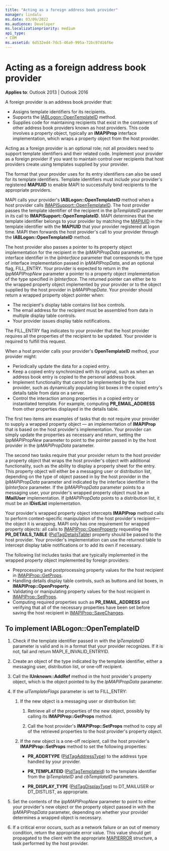 ```yaml
---
title: "Acting as a foreign address book provider"
manager: lindalu
ms.date: 03/09/2022
ms.audience: Developer
ms.localizationpriority: medium
api_type:
- COM
ms.assetid: 6d532ed4-7dc5-46a9-995a-72bc97d16f6e
---
```


# Acting as a foreign address book provider

**Applies to**: Outlook 2013 | Outlook 2016
  
A foreign provider is an address book provider that:
  
- Assigns template identifiers for its recipients.
- Supports the [IABLogon::OpenTemplateID](iablogon-opentemplateid.md) method.
- Supplies code for maintaining recipients that exist in the containers of other address book providers known as host providers. This code involves a property object, typically an **IMAPIProp** interface implementation, which wraps a property object from the host provider.

Acting as a foreign provider is an optional role; not all providers need to support template identifiers and their related code. Implement your provider as a foreign provider if you want to maintain control over recipients that host providers create using templates supplied by your provider.
  
The format that your provider uses for its entry identifiers can also be used for its template identifiers. Template identifiers must include your provider's registered **MAPIUID** to enable MAPI to successfully bind recipients to the appropriate providers.
  
MAPI calls your provider's **IABLogon::OpenTemplateID** method when a host provider calls [IMAPISupport::OpenTemplateID](imapisupport-opentemplateid.md). The host provider passes the template identifier of the recipient in the _lpTemplateID_ parameter in its call to **IMAPISupport::OpenTemplateID**. MAPI determines that the template identifier belongs to your provider by matching the [MAPIUID](mapiuid.md) in the template identifier with the **MAPIUID** that your provider registered at logon time. MAPI then forwards the host provider's call to your provider through the **IABLogon::OpenTemplateID** method.
  
The host provider also passes a pointer to its property object implementation for the recipient in the _lpMAPIPropData_ parameter, an interface identifier in the _lpInterface_ parameter that corresponds to the type of interface implementation passed in _lpMAPIPropData_, and an optional flag, FILL_ENTRY. Your provider is expected to return in the _lppMAPIPropNew_ parameter a pointer to a property object implementation of the type specified in _lpInterface_. The returned pointer can either be to the wrapped property object implemented by your provider or to the object supplied by the host provider in _lpMAPIPropData_. Your provider should return a wrapped property object pointer when:
  
- The recipient's display table contains list box controls.
- The email address for the recipient must be assembled from data in multiple display table controls.
- Your provider issues display table notifications.

The FILL_ENTRY flag indicates to your provider that the host provider requires all the properties of the recipient to be updated. Your provider is required to fulfill this request.
  
When a host provider calls your provider's **OpenTemplateID** method, your provider might:
  
- Periodically update the data for a copied entry.
- Keep a copied entry synchronized with its original, such as when an address book entry is copied to the personal address book.
- Implement functionality that cannot be implemented by the host provider, such as dynamically populating list boxes in the copied entry's details table from data on a server.
- Control the interaction among properties in a copied entry or instantiated template. For example, computing **PR_EMAIL_ADDRESS** from other properties displayed in the details table.

The first two items are examples of tasks that do not require your provider to supply a wrapped property object — an implementation of **IMAPIProp** that is based on the host provider's implementation. Your provider can simply update the properties as necessary and return, setting the _lppMAPIPropNew_ parameter to point to the pointer passed in by the host provider in the _lpMAPIPropData_ parameter.
  
The second two tasks require that your provider return to the host provider a property object that wraps the host provider's object with additional functionality, such as the ability to display a property sheet for the entry. This property object will either be a messaging user or distribution list, depending on the type of object passed in by the host provider in the _lpMAPIPropData_ parameter and indicated by the interface identifier in the _lpInterface_ parameter. If the _lpMAPIPropData_ parameter points to a messaging user, your provider's wrapped property object must be an **IMailUser** implementation. If _lpMAPIPropData_ points to a distribution list, it must be an **IDistList** implementation.
  
Your provider's wrapped property object intercepts **IMAPIProp** method calls to perform context-specific manipulation of the host provider's recipient—the object it is wrapping. MAPI only has one requirement for wrapped property objects: all calls to [IMAPIProp::OpenProperty](imapiprop-openproperty.md) requesting the **PR_DETAILS_TABLE** ([PidTagDetailsTable](pidtagdetailstable-canonical-property.md)) property should be passed to the host provider. Your provider's implementation can use the returned table to intercept display table notifications or to add its own if necessary.
  
The following list includes tasks that are typically implemented in the wrapped property object implemented by foreign providers:
  
- Preprocessing and postprocessing property values for the host recipient in [IMAPIProp::GetProps](imapiprop-getprops.md).
- Handling details display table controls, such as buttons and list boxes, in **IMAPIProp::OpenProperty**.
- Validating or manipulating property values for the host recipient in [IMAPIProp::SetProps](imapiprop-setprops.md).
- Computing required properties such as **PR_EMAIL_ADDRESS** and verifying that all of the necessary properties have been set before saving the host recipient in [IMAPIProp::SaveChanges](imapiprop-savechanges.md).

## To implement IABLogon::OpenTemplateID
  
1. Check if the template identifier passed in with the _lpTemplateID_ parameter is valid and is in a format that your provider recognizes. If it is not, fail and return MAPI_E_INVALID_ENTRYID.

2. Create an object of the type indicated by the template identifier, either a messaging user, distribution list, or one-off recipient.

3. Call the **IUnknown::AddRef** method in the host provider's property object, which is the object pointed to by the _lpMAPIPropData_ parameter.

4. If the _ulTemplateFlags_ parameter is set to FILL_ENTRY:

   1. If the new object is a messaging user or distribution list:

      1. Retrieve all of the properties of the new object, possibly by calling its **IMAPIProp::GetProps** method.

      2. Call the host provider's **IMAPIProp::SetProps** method to copy all of the retrieved properties to the host provider's property object.

   2. If the new object is a one-off recipient, call the host provider's **IMAPIProp::SetProps** method to set the following properties:

      - **PR_ADDRTYPE** ([PidTagAddressType](pidtagaddresstype-canonical-property.md)) to the address type handled by your provider.

      - **PR\_TEMPLATEID** ([PidTagTemplateid](pidtagtemplateid-canonical-property.md)) to the template identifier from the _lpTemplateID_ and _cbTemplateID_ parameters.

      - **PR_DISPLAY_TYPE** ([PidTagDisplayType](pidtagdisplaytype-canonical-property.md)) to DT_MAILUSER or DT_DISTLIST, as appropriate.

5. Set the contents of the _lppMAPIPropNew_ parameter to point to either your provider's new object or the property object passed in with the _lpMAPIPropData_ parameter, depending on whether your provider determines a wrapped object is necessary.

6. If a critical error occurs, such as a network failure or an out of memory condition, return the appropriate error value. This value should get propagated to the client with the appropriate [MAPIERROR](mapierror.md) structure, a task performed by the host provider.

